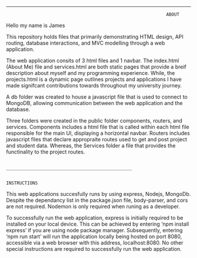 ************************************************************************************************************************************

                                                                 ABOUT
Hello my name is James

This repository holds files that primarily demonstrating HTML design, API routing, database interactions, and MVC modelling through
a web application.

The web application consits of 3 html files and 1 navbar. The index.html (About Me) file and services.html are both static 
pages that provide a breif description about myself and my programming experience. While, the projects.html is a dynamic 
page outlines projects and applications I have made signifcant contributions towards throughout my university journey.

A db folder was created to house a javascript file that is used to connect to MongoDB, allowing communication between the
web application and the database.

Three folders were created in the public folder components, routers, and services. Components includes a html file that is called 
within each html file responsible for the main UI, displaying a horizontal navbar. Routers includes javascript files that declare
appropraite routes used to get and post project and student data. Whereas, the Services folder a file that provides the 
functinality to the project routes.

                                            ________________________________________________

                                                               INSTRUCTIONS

This web applications succesfully runs by using express, Nodejs, MongoDb. Despite the dependancy list in the package.json
file, body-parser, and cors are not required. Nodemon is only required when runing as a developer.

To successfully run the web application, express is initially required to be installed on your local device. This can be achieved by entering ‘npm install express’ if you are using node package manager. Subsequently, entering ‘npm run start’ will run the application locally being hosted on port 8080, accessible via a web browser with this address, localhost:8080. No other special instructions are required to successfully run the web application.


